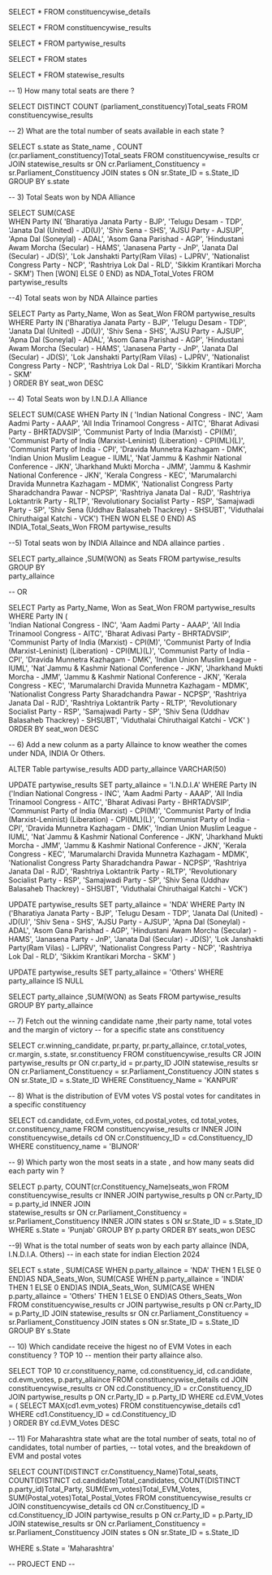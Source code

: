 
SELECT * FROM constituencywise_details

SELECT * FROM constituencywise_results

SELECT * FROM partywise_results

SELECT * FROM states

SELECT * FROM statewise_results

-- 1) How many total seats are there ?

SELECT
  DISTINCT COUNT
      (parliament_constituency)Total_seats 
FROM 
       constituencywise_results

-- 2) What are the total number of seats available in each state ?


SELECT 
   s.state as State_name ,
   COUNT
      (cr.parliament_constituency)Total_seats
FROM 
   constituencywise_results cr 
JOIN 
   statewise_results sr ON cr.Parliament_Constituency = sr.Parliament_Constituency
JOIN 
   states s ON sr.State_ID = s.State_ID
GROUP BY 
   s.state

-- 3) Total Seats won by NDA Alliance 

SELECT
  SUM(CASE  
     WHEN Party IN(
	            'Bharatiya Janata Party - BJP', 
                'Telugu Desam - TDP', 
				'Janata Dal  (United) - JD(U)',
                'Shiv Sena - SHS', 
                'AJSU Party - AJSUP', 
                'Apna Dal (Soneylal) - ADAL', 
                'Asom Gana Parishad - AGP',
                'Hindustani Awam Morcha (Secular) - HAMS', 
                'Janasena Party - JnP', 
				'Janata Dal  (Secular) - JD(S)',
                'Lok Janshakti Party(Ram Vilas) - LJPRV', 
                'Nationalist Congress Party - NCP',
                'Rashtriya Lok Dal - RLD', 
                'Sikkim Krantikari Morcha - SKM')
       Then [WON]
     ELSE 0
	END) as NDA_Total_Votes
  FROM partywise_results

 --4) Total seats won by NDA Allaince parties

SELECT 
   Party as Party_Name, 
   Won as Seat_Won
FROM 
   partywise_results 
WHERE 
   Party IN ('Bharatiya Janata Party - BJP', 
                'Telugu Desam - TDP', 
				'Janata Dal  (United) - JD(U)',
                'Shiv Sena - SHS', 
                'AJSU Party - AJSUP', 
                'Apna Dal (Soneylal) - ADAL', 
                'Asom Gana Parishad - AGP',
                'Hindustani Awam Morcha (Secular) - HAMS', 
                'Janasena Party - JnP', 
				'Janata Dal  (Secular) - JD(S)',
                'Lok Janshakti Party(Ram Vilas) - LJPRV', 
                'Nationalist Congress Party - NCP',
                'Rashtriya Lok Dal - RLD', 
                'Sikkim Krantikari Morcha - SKM'     
)
ORDER BY seat_won DESC


-- 4) Total Seats won by I.N.D.I.A Alliance 

SELECT 
  SUM(CASE
        WHEN Party IN (
                       'Indian National Congress - INC',
                'Aam Aadmi Party - AAAP',
                'All India Trinamool Congress - AITC',
                'Bharat Adivasi Party - BHRTADVSIP',
                'Communist Party of India  (Marxist) - CPI(M)',
                'Communist Party of India  (Marxist-Leninist)  (Liberation) - CPI(ML)(L)',
                'Communist Party of India - CPI',
                'Dravida Munnetra Kazhagam - DMK',
                'Indian Union Muslim League - IUML',
                'Nat`Jammu & Kashmir National Conference - JKN',
                'Jharkhand Mukti Morcha - JMM',
                'Jammu & Kashmir National Conference - JKN',
                'Kerala Congress - KEC',
                'Marumalarchi Dravida Munnetra Kazhagam - MDMK',
                'Nationalist Congress Party Sharadchandra Pawar - NCPSP',
                'Rashtriya Janata Dal - RJD',
                'Rashtriya Loktantrik Party - RLTP',
                'Revolutionary Socialist Party - RSP',
                'Samajwadi Party - SP',
                'Shiv Sena (Uddhav Balasaheb Thackrey) - SHSUBT',
                'Viduthalai Chiruthaigal Katchi - VCK')
            THEN WON
		   ELSE 0
		  END) AS INDIA_Total_Seats_Won
      FROM partywise_results

  --5) Total seats won by INDIA Allaince  and NDA allaince parties .
 
  
SELECT 
  party_allaince ,SUM(WON) as Seats
FROM 
  partywise_results
GROUP BY  
  party_allaince 

  --  OR

SELECT 
   Party as Party_Name, 
   Won as Seat_Won
FROM 
   partywise_results 
WHERE 
   Party IN (    
                 'Indian National Congress - INC',
                'Aam Aadmi Party - AAAP',
                'All India Trinamool Congress - AITC',
                'Bharat Adivasi Party - BHRTADVSIP',
                'Communist Party of India  (Marxist) - CPI(M)',
                'Communist Party of India  (Marxist-Leninist)  (Liberation) - CPI(ML)(L)',
                'Communist Party of India - CPI',
                'Dravida Munnetra Kazhagam - DMK',
                'Indian Union Muslim League - IUML',
                'Nat`Jammu & Kashmir National Conference - JKN',
                'Jharkhand Mukti Morcha - JMM',
                'Jammu & Kashmir National Conference - JKN',
                'Kerala Congress - KEC',
                'Marumalarchi Dravida Munnetra Kazhagam - MDMK',
                'Nationalist Congress Party Sharadchandra Pawar - NCPSP',
                'Rashtriya Janata Dal - RJD',
                'Rashtriya Loktantrik Party - RLTP',
                'Revolutionary Socialist Party - RSP',
                'Samajwadi Party - SP',
                'Shiv Sena (Uddhav Balasaheb Thackrey) - SHSUBT',
                'Viduthalai Chiruthaigal Katchi - VCK'
)
ORDER BY seat_won DESC 
 
-- 6) Add a new colunm as a party Allaince to know weather the comes under NDA, INDIA Or Others.
 
ALTER Table partywise_results
ADD party_allaince VARCHAR(50)

UPDATE partywise_results 
SET party_allaince  = 'I.N.D.I.A'
WHERE Party IN ('Indian National Congress - INC',
                'Aam Aadmi Party - AAAP',
                'All India Trinamool Congress - AITC',
                'Bharat Adivasi Party - BHRTADVSIP',
                'Communist Party of India  (Marxist) - CPI(M)',
                'Communist Party of India  (Marxist-Leninist)  (Liberation) - CPI(ML)(L)',
                'Communist Party of India - CPI',
                'Dravida Munnetra Kazhagam - DMK',
                'Indian Union Muslim League - IUML',
                'Nat`Jammu & Kashmir National Conference - JKN',
                'Jharkhand Mukti Morcha - JMM',
                'Jammu & Kashmir National Conference - JKN',
                'Kerala Congress - KEC',
                'Marumalarchi Dravida Munnetra Kazhagam - MDMK',
                'Nationalist Congress Party Sharadchandra Pawar - NCPSP',
                'Rashtriya Janata Dal - RJD',
                'Rashtriya Loktantrik Party - RLTP',
                'Revolutionary Socialist Party - RSP',
                'Samajwadi Party - SP',
                'Shiv Sena (Uddhav Balasaheb Thackrey) - SHSUBT',
                'Viduthalai Chiruthaigal Katchi - VCK')


UPDATE 
  partywise_results 
SET 
  party_allaince  = 'NDA'
WHERE 
   Party IN ('Bharatiya Janata Party - BJP', 
                'Telugu Desam - TDP', 
				'Janata Dal  (United) - JD(U)',
                'Shiv Sena - SHS', 
                'AJSU Party - AJSUP', 
                'Apna Dal (Soneylal) - ADAL', 
                'Asom Gana Parishad - AGP',
                'Hindustani Awam Morcha (Secular) - HAMS', 
                'Janasena Party - JnP', 
				'Janata Dal  (Secular) - JD(S)',
                'Lok Janshakti Party(Ram Vilas) - LJPRV', 
                'Nationalist Congress Party - NCP',
                'Rashtriya Lok Dal - RLD', 
                'Sikkim Krantikari Morcha - SKM' )


UPDATE 
  partywise_results 
SET 
  party_allaince  = 'Others'
WHERE 
  party_allaince IS NULL


SELECT party_allaince ,SUM(WON) as Seats
FROM partywise_results
GROUP BY  party_allaince 


-- 7) Fetch out the winning candidate name ,their party name, total votes and the margin of victory
--    for a specific state ans constituency

SELECT 
    cr.winning_candidate,
    pr.party,
	pr.party_allaince,
	cr.total_votes,
	cr.margin,
	s.state,
	sr.constituency
FROM 
    constituencywise_results CR
JOIN 
    partywise_results pr ON cr.party_id = pr.party_ID
JOIN 
    statewise_results sr ON cr.Parliament_Constituency = sr.Parliament_Constituency
JOIN 
    states s ON sr.State_ID = s.State_ID
WHERE 
    Constituency_Name   = 'KANPUR'


-- 8)  What is the distribution of EVM votes VS postal votes for canditates in a specific constituency 

SELECT cd.candidate,
       cd.Evm_votes,
       cd.postal_votes,
       cd.total_votes,
	   cr.constituency_name
FROM 
  constituencywise_results cr
   INNER JOIN constituencywise_details cd ON cr.Constituency_ID = cd.Constituency_ID
WHERE 
  constituency_name = 'BIJNOR'

-- 9) Which party won the most seats in a state , and how many seats did each party win ?

SELECT 
     p.party, 
	 COUNT(cr.Constituency_Name)seats_won 
FROM 
     constituencywise_results cr
INNER JOIN 
     partywise_results p  ON cr.Party_ID = p.party_id
INNER JOIN	
     statewise_results sr ON cr.Parliament_Constituency = sr.Parliament_Constituency
INNER JOIN 
     states s ON sr.State_ID = s.State_ID
WHERE 
     s.State = 'Punjab'
GROUP BY 
     p.party
ORDER BY 
     seats_won DESC


--9) What is the total number of seats won by each party allaince (NDA, I.N.D.I.A. Others)
--   in each state for indian Election 2024

SELECT
   s.state ,
   SUM(CASE WHEN p.party_allaince = 'NDA' THEN 1 ELSE 0 END)AS NDA_Seats_Won,
   SUM(CASE WHEN p.party_allaince = 'INDIA' THEN 1 ELSE 0 END)AS INDIA_Seats_Won,
   SUM(CASE WHEN p.party_allaince = 'Others' THEN 1 ELSE 0 END)AS Others_Seats_Won
FROM 
   constituencywise_results cr 
JOIN
   partywise_results p ON cr.Party_ID = p.Party_ID
JOIN 
   statewise_results sr ON cr.Parliament_Constituency = sr.Parliament_Constituency
JOIN 
   states s ON sr.State_ID = s.State_ID
GROUP BY
   s.State


-- 10) Which candidate receive the higest no of EVM Votes in each constituency ? TOP 10 
--     mention their party allaince also. 

SELECT TOP 10
    cr.constituency_name,
	cd.constituency_id,
	cd.candidate,
	cd.evm_votes,
	p.party_allaince
FROM
    constituencywise_details cd
JOIN
    constituencywise_results cr ON cd.Constituency_ID = cr.Constituency_ID
JOIN 
    partywise_results p ON cr.Party_ID = p.Party_ID
WHERE 
    cd.EVM_Votes = (
      SELECT 
	      MAX(cd1.evm_votes)
	  FROM
	      constituencywise_details cd1
	  WHERE 
	      cd1.Constituency_ID = cd.Constituency_ID  
	   )
ORDER BY 
    cd.EVM_Votes DESC


-- 11) For Maharashtra state what are the total number of seats, total no of candidates, total number of parties,
--       total votes, and the breakdown of EVM and postal votes


SELECT 
    COUNT(DISTINCT cr.Constituency_Name)Total_seats,
	COUNT(DISTINCT cd.candidate)Total_candidates,
	COUNT(DISTINCT p.party_id)Total_Party,
	SUM(Evm_votes)Total_EVM_Votes,
	SUM(Postal_votes)Total_Postal_Votes
FROM 
    constituencywise_results cr
JOIN
    constituencywise_details cd ON cr.Constituency_ID = cd.Constituency_ID
JOIN 
    partywise_results p ON cr.Party_ID = p.Party_ID
JOIN 
    statewise_results sr ON cr.Parliament_Constituency = sr.Parliament_Constituency
JOIN 
    states s ON sr.State_ID = s.State_ID

WHERE 
    s.State = 'Maharashtra'

--                                                  PROJECT END                                                   --

